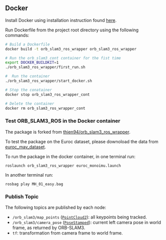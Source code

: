## Docker
Install Docker using installation instruction found [here](https://docs.docker.com/engine/install/ubuntu/).

Run Dockerfile from the project root directory using the following commands:
```bash
# Build a Dockerfile
docker build -t orb_slam3_ros_wrapper orb_slam3_ros_wrapper 

# Run the orb_slam3_cont container for the fist time
export DOCKER_BUILDKIT=1
./orb_slam3_ros_wrapper/first_run.sh

#  Run the container 
./orb_slam3_ros_wrapper/start_docker.sh

# Stop the conatainer
docker stop orb_slam3_ros_wrapper_cont

# Delete the container
docker rm orb_slam3_ros_wrapper_cont
```
### Test ORB_SLAM3_ROS in the Docker container

The package is forked from [thien94/orb_slam3_ros_wrapper](https://github.com/thien94/orb_slam3_ros_wrapper).

To test the package on the Euroc dataset, please downoload the data from [euroc_mav_dataset](http://robotics.ethz.ch/~asl-datasets/ijrr_euroc_mav_dataset/).

To run the package in the docker container, in one terminal run:

```
roslaunch orb_slam3_ros_wrapper euroc_monoimu.launch
```

In another terminal run:

```
rosbag play MH_01_easy.bag
```

### Publish Topic
The following topics are published by each node:
- `/orb_slam3/map_points` ([`PointCloud2`](http://docs.ros.org/en/melodic/api/sensor_msgs/html/msg/PointCloud2.html)): all keypoints being tracked.
- `/orb_slam3/camera_pose` ([`PoseStamped`](http://docs.ros.org/en/melodic/api/geometry_msgs/html/msg/PoseStamped.html)): current left camera pose in world frame, as returned by ORB-SLAM3.
- `tf`: transformation from camera frame to world frame.